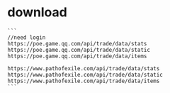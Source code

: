 # download

````
```
//need login
https://poe.game.qq.com/api/trade/data/stats
https://poe.game.qq.com/api/trade/data/static
https://poe.game.qq.com/api/trade/data/items

https://www.pathofexile.com/api/trade/data/stats
https://www.pathofexile.com/api/trade/data/static
https://www.pathofexile.com/api/trade/data/items
```

````

